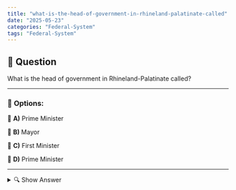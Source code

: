 ```yaml
---
title: "what-is-the-head-of-government-in-rhineland-palatinate-called"
date: "2025-05-23"
categories: "Federal-System"
tags: "Federal-System"
---
```


## 📌 **Question**

What is the head of government in Rhineland-Palatinate called?



---

### 📝 **Options:**

🔘 **A)** Prime Minister

🔘 **B)** Mayor

🔘 **C)** First Minister

🔘 **D)** Prime Minister

---

<details>
  <summary>🔍 Show Answer</summary>

  <p>
💡  <b>Correct Answer:</b>  a
  </p>
  <p>
    📖<b>Explanation:</b>
    
  </p>
</details>
